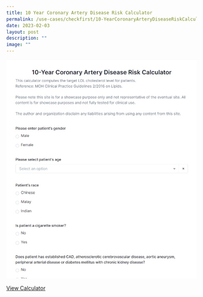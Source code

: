 ```yaml
---
title: 10 Year Coronary Artery Disease Risk Calculator
permalink: /use-cases/checkfirst/10-YearCoronaryArteryDiseaseRiskCalculator/
date: 2023-02-03
layout: post
description: ""
image: ""
---
```


![](/images/10%20year%20coronary%20artery%20disease%20risk%20calculator%20(sample).jpg)

[View Calculator](https://www.checkfirst.gov.sg/c/de60590e-9713-424b-9fa0-f69466913622)